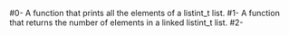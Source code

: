#0- A function that prints all the elements of a listint_t list.
#1-  A function that returns the number of elements in a linked listint_t list.
#2- 
